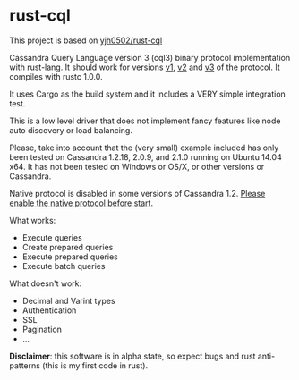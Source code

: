 rust-cql
========

This project is based on [yjh0502/rust-cql](https://github.com/yjh0502/rust-cql)

Cassandra Query Language version 3 (cql3) binary protocol implementation with rust-lang. It should work for versions [v1](https://git-wip-us.apache.org/repos/asf?p=cassandra.git;a=blob_plain;f=doc/native_protocol.spec;hb=refs/heads/cassandra-1.2), [v2](https://git-wip-us.apache.org/repos/asf?p=cassandra.git;a=blob_plain;f=doc/native_protocol_v2.spec) and [v3](https://git-wip-us.apache.org/repos/asf?p=cassandra.git;a=blob_plain;f=doc/native_protocol_v3.spec) of the protocol. It compiles with rustc 1.0.0.

It uses Cargo as the build system and it includes a VERY simple integration test.

This is a low level driver that does not implement fancy features like node auto discovery or load balancing.

Please, take into account that the (very small) example included has only been tested on Cassandra 1.2.18, 2.0.9, and 2.1.0 running on Ubuntu 14.04 x64. It has not been tested on Windows or OS/X, or other versions or Cassandra.

Native protocol is disabled in some versions of Cassandra 1.2. [Please enable the native protocol before start](http://www.datastax.com/dev/blog/binary-protocol).

What works:
- Execute queries
- Create prepared queries
- Execute prepared queries
- Execute batch queries

What doesn't work:
- Decimal and Varint types
- Authentication
- SSL
- Pagination
- ...

**Disclaimer**: this software is in alpha state, so expect bugs and rust anti-patterns (this is my first code in rust). 
